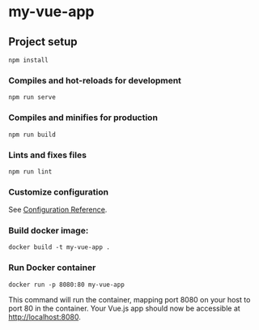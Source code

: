 # my-vue-app

## Project setup
```
npm install
```

### Compiles and hot-reloads for development
```
npm run serve
```

### Compiles and minifies for production
```
npm run build
```

### Lints and fixes files
```
npm run lint
```

### Customize configuration
See [Configuration Reference](https://cli.vuejs.org/config/).

### Build docker image:
```
docker build -t my-vue-app .
```

### Run Docker container
```
docker run -p 8080:80 my-vue-app
```
This command will run the container, mapping port 8080 on your host to port 80 in the container. Your Vue.js app should now be accessible at [http://localhost:8080](http://localhost:8080).
